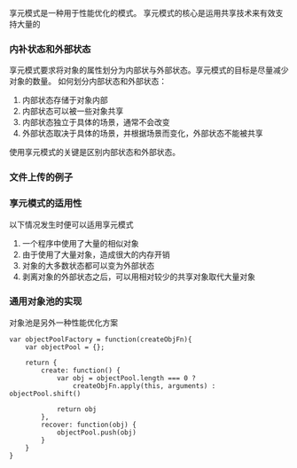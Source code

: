 享元模式是一种用于性能优化的模式。
享元模式的核心是运用共享技术来有效支持大量的

### 内补状态和外部状态
享元模式要求将对象的属性划分为内部状与外部状态。享元模式的目标是尽量减少对象的数量。
如何划分内部状态和外部状态：
1. 内部状态存储于对象内部
2. 内部状态可以被一些对象共享
3. 内部状态独立于具体的场景，通常不会改变
4. 外部状态取决于具体的场景，并根据场景而变化，外部状态不能被共享

使用享元模式的关键是区别内部状态和外部状态。


### 文件上传的例子

### 享元模式的适用性
以下情况发生时便可以适用享元模式
1. 一个程序中使用了大量的相似对象
2. 由于使用了大量对象，造成很大的内存开销
3. 对象的大多数状态都可以变为外部状态
4. 剥离对象的外部状态之后，可以用相对较少的共享对象取代大量对象

### 通用对象池的实现
对象池是另外一种性能优化方案
```
var objectPoolFactory = function(createObjFn){
    var objectPool = {};

    return {
        create: function() {
            var obj = objectPool.length === 0 ? 
                createObjFn.apply(this, arguments) : objectPool.shift()

            return obj
        },
        recover: function(obj) {
            objectPool.push(obj)
        }
    }
}
```